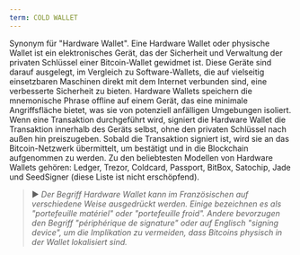 ```yaml
---
term: COLD WALLET
---
```


Synonym für "Hardware Wallet". Eine Hardware Wallet oder physische Wallet ist ein elektronisches Gerät, das der Sicherheit und Verwaltung der privaten Schlüssel einer Bitcoin-Wallet gewidmet ist. Diese Geräte sind darauf ausgelegt, im Vergleich zu Software-Wallets, die auf vielseitig einsetzbaren Maschinen direkt mit dem Internet verbunden sind, eine verbesserte Sicherheit zu bieten. Hardware Wallets speichern die mnemonische Phrase offline auf einem Gerät, das eine minimale Angriffsfläche bietet, was sie von potenziell anfälligen Umgebungen isoliert. Wenn eine Transaktion durchgeführt wird, signiert die Hardware Wallet die Transaktion innerhalb des Geräts selbst, ohne den privaten Schlüssel nach außen hin preiszugeben. Sobald die Transaktion signiert ist, wird sie an das Bitcoin-Netzwerk übermittelt, um bestätigt und in die Blockchain aufgenommen zu werden. Zu den beliebtesten Modellen von Hardware Wallets gehören: Ledger, Trezor, Coldcard, Passport, BitBox, Satochip, Jade und SeedSigner (diese Liste ist nicht erschöpfend).

> ► *Der Begriff Hardware Wallet kann im Französischen auf verschiedene Weise ausgedrückt werden. Einige bezeichnen es als "portefeuille matériel" oder "portefeuille froid". Andere bevorzugen den Begriff "périphérique de signature" oder auf Englisch "signing device", um die Implikation zu vermeiden, dass Bitcoins physisch in der Wallet lokalisiert sind.*